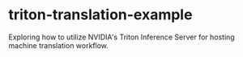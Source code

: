 # triton-translation-example
Exploring how to utilize NVIDIA's Triton Inference Server for hosting machine translation workflow.
